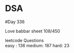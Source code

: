 # DSA

#Day 336

Love babbar sheet
    108/450
    
leetcode Questions   
easy : 136
medium: 187
hard: 23

 